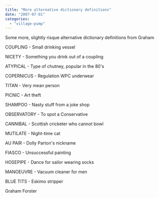 ```yaml
---
title: "More alternative dictionary definitions"
date: "2007-07-01"
categories: 
  - "village-pump"
---
```


Some more, slightly risque alternative dictionary definitions from Graham

COUPLING - Small drinking vessel

NICETY - Something you drink out of a coupling

ATYPICAL - Type of chutney, popular in the 80's

COPERNICUS - Regulation WPC underwear

TITAN - Very mean person

PICNIC - Art theft

SHAMPOO - Nasty stuff from a joke shop

OBSERVATORY - To spot a Conservative

CANNIBAL - Scottish cricketer who cannot bowl

MUTILATE - Night-time cat

AU PAIR - Dolly Parton's nickname

FIASCO - Unsuccessful painting

HOSEPIPE - Dance for sailor wearing socks

MANOEUVRE - Vacuum cleaner for men

BLUE TITS - Eskimo stripper

Graham Forster
